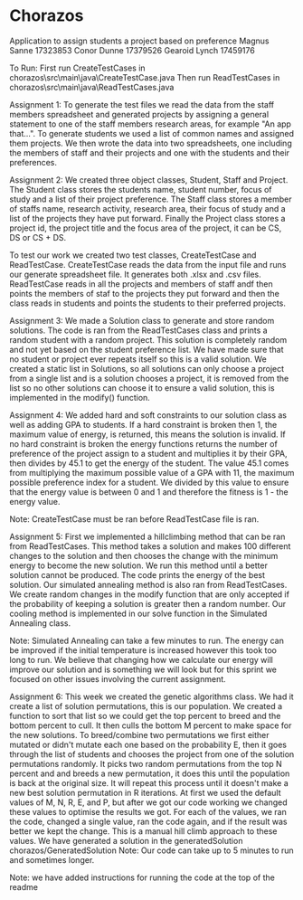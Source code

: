 # Chorazos
Application to assign students a project based on preference
Magnus Sanne 17323853
Conor Dunne 17379526
Gearoid Lynch 17459176

To Run:
First run CreateTestCases in chorazos\src\main\java\CreateTestCase.java
Then run ReadTestCases in chorazos\src\main\java\ReadTestCases.java

Assignment 1:
To generate the test files we read the data from the staff members spreadsheet and generated projects by 
assigning a general statement to one of the staff members research areas, for example "An app that...". 
To generate students we used a list of common names and assigned them projects. We then wrote the data 
into two spreadsheets, one including the members of staff and their projects and one with the students and their preferences.

Assignment 2:
We created three object classes, Student, Staff and Project. The Student class stores the students name, student number, 
focus of study and a list of their project preference. The Staff class stores a member of staffs name, research activity,
research area, their focus of study and a list of the projects they have put forward. Finally the Project class stores
a project id, the project title and the focus area of the project, it can be CS, DS or CS + DS.

To test our work we created two test classes, CreateTestCase and ReadTestCase. CreateTestCase reads the data from the input file 
and runs our generate spreadsheet file. It generates both .xlsx and .csv files.
ReadTestCase reads in all the projects and members of staff andf then points the members of staf to the projects they put forward
and then the class reads in students and points the students to their preferred projects.


Assignment 3:
We made a Solution class to generate and store random solutions. The code is ran from the 
ReadTestCases class and prints a random student with a random project. This solution is 
completely random and not yet based on the student preference list. We have made sure that
no student or project ever repeats itself so this is a valid solution. We created a static 
list in Solutions, so all solutions can only choose a project from a single list and is a
solution chooses a project, it is removed from the list so no other solutions can choose it
to ensure a valid solution, this is implemented in the modify() function.

Assignment 4:
We added hard and soft constraints to our solution class as well as adding GPA to students. 
If a hard constraint is broken then 1, the maximum value of energy, is returned, this means 
the solution is invalid. If no hard constraint is broken the energy functions returns the 
number of preference of the project assign to a student and multiplies it by their GPA, then
divides by 45.1 to get the energy of the student. The value 45.1 comes from multiplying the 
maximum possible value of a GPA with 11, the maximum possible preference index for a student.
We divided by this value to ensure that the energy value is between 0 and 1 and therefore the
fitness is 1 - the energy value.

Note: CreateTestCase must be ran before ReadTestCase file is ran.

Assignment 5:
First we implemented a hillclimbing method that can be ran from ReadTestCases. This method takes
a solution and makes 100 different changes to the solution and then chooses the change with the
minimum energy to become the new solution. We run this method until a better solution cannot be produced.
The code prints the energy of the best solution. Our simulated annealing method is also ran from ReadTestCases.
We create random changes in the modify function that are only accepted if the probability of keeping a solution is
greater then a random number. Our cooling method is implemented in our solve function in the Simulated Annealing
class.

Note: Simulated Annealing can take a few minutes to run. The energy can be improved if the initial temperature is 
increased however this took too long to run. We believe that changing how we calculate our energy will improve our solution
and is something we will look but for this sprint we focused on other issues involving the current assignment.

Assignment 6:
This week we created the genetic algorithms class. We had it create a list of solution permutations, this is our population.
We created a function to sort that list so we could get the top percent to breed and the bottom percent to cull.
It then culls the bottom M percent to make space for the new solutions.
To breed/combine two permutations we first either mutated or didn't mutate each one based on the probability E,
then it goes through the list of students and chooses the project from one of the solution permutations randomly.
It picks two random permutations from the top N percent and and breeds a new permutation, it does this until
the population is back at the original size. It will repeat this process until it doesn't make a new best solution
permutation in R iterations.
At first we used the default values of M, N, R, E, and P, but after we got our code working we changed these values to
optimise the results we got.
For each of the values, we ran the code, changed a single value, ran the code again, and if the result was better we kept the
change. This is a manual hill climb approach to these values.
We have generated a solution in the generatedSolution chorazos/GeneratedSolution
Note: Our code can take up to 5 minutes to run and sometimes longer.

Note: we have added instructions for running the code at the top of the readme



